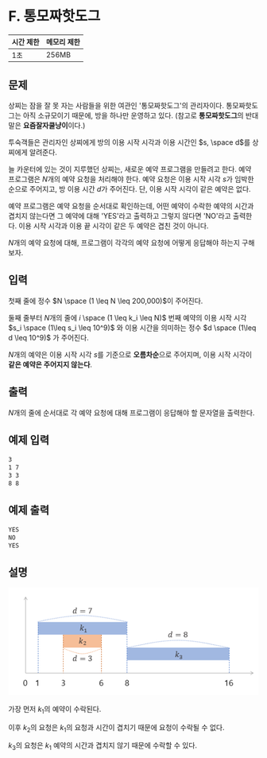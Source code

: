 # F. 통모짜핫도그

| 시간 제한 | 메모리 제한 |
| --- | --- |
| 1초 | 256MB |

## 문제

상찌는 잠을 잘 못 자는 사람들을 위한 여관인 '통모짜핫도그'의 관리자이다. 통모짜핫도그는 아직 소규모이기 때문에, 방을 하나만 운영하고 있다. (참고로 **통모짜핫도그**의 반대말은 **요즘잘자쿨냥이**이다.)

투숙객들은 관리자인 상찌에게 방의 이용 시작 시각과 이용 시간인 $s, \space d$를 상찌에게 알려준다.

늘 카운터에 있는 것이 지루했던 상찌는, 새로운 예약 프로그램을 만들려고 한다. 예약 프로그램은  $N$개의 예약 요청을 처리해야 한다. 예약 요청은 이용 시작 시각 $s$가 임박한 순으로 주어지고, 방 이용 시간 $d$가 주어진다. 단, 이용 시작 시각이 같은 예약은 없다.

예약 프로그램은 예약 요청을 순서대로 확인하는데, 어떤 예약이 수락한 예약의 시간과 겹치지 않는다면 그 예약에 대해 'YES'라고 출력하고 그렇지 않다면 'NO'라고 출력한다. 이용 시작 시각과 이용 끝 시각이 같은 두 예약은 겹친 것이 아니다.

$N$개의 예약 요청에 대해, 프로그램이 각각의 예약 요청에 어떻게 응답해야 하는지 구해보자.

## 입력

첫째 줄에 정수 $N \space (1 \leq N \leq 200,000)$이 주어진다.

둘째 줄부터 $N$개의 줄에 $i$ \space (1 \leq k_i \leq N)$ 번째 예약의 이용 시작 시각 $s_i \space (1\leq s_i \leq 10^9)$ 와 이용 시간을 의미하는 정수 $d \space (1\leq d \leq 10^9)$ 가 주어진다.

$N$개의 예약은 이용 시작 시각 $s$를 기준으로 **오름차순**으로 주어지며, 이용 시작 시각이 **같은 예약은 주어지지 않는다**.

## 출력

$N$개의 줄에 순서대로 각 예약 요청에 대해 프로그램이 응답해야 할 문자열을 출력한다.

## 예제 입력

```
3
1 7
3 3
8 8
```

## 예제 출력

```
YES
NO
YES
```

## 설명

![mozza](/assets/mozza.png)

가장 먼저 $k_1$의 예약이 수락된다.

이후 $k_2$의 요청은 $k_1$의 요청과 시간이 겹치기 때문에 요청이 수락될 수 없다.

$k_3$의 요청은  $k_1$ 예약의 시간과 겹치지 않기 때문에 수락할 수 있다.
